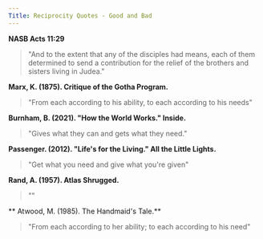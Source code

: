 ```yaml
---
Title: Reciprocity Quotes - Good and Bad
---
```


**NASB Acts 11:29** 

>"And to the extent that any of the disciples had means, each of them determined to send a contribution for the relief of the brothers and sisters living in Judea."

**Marx, K. (1875). Critique of the Gotha Program.**

>"From each according to his ability, to each according to his needs"

**Burnham, B. (2021). "How the World Works." Inside.**

>"Gives what they can and gets what they need."

**Passenger. (2012). "Life's for the Living." All the Little Lights.**

> "Get what you need and give what you're given"

**Rand, A. (1957). Atlas Shrugged.**

> ""


** Atwood, M. (1985). The Handmaid's Tale.**

>"From each according to her ability; to each according to his need"